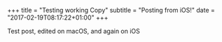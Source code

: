 +++
title = "Testing working Copy"
subtitle = "Posting from iOS!"
date = "2017-02-19T08:17:22+01:00"
+++

Test post, edited on macOS, and again on iOS